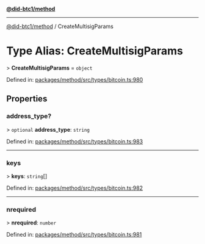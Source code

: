 [**@did-btc1/method**](../README.md)

***

[@did-btc1/method](../globals.md) / CreateMultisigParams

# Type Alias: CreateMultisigParams

&gt; **CreateMultisigParams** = `object`

Defined in: [packages/method/src/types/bitcoin.ts:980](https://github.com/dcdpr/did-btc1-js/blob/4ab6f9915d95beed9bc633644c9db1539395f512/packages/method/src/types/bitcoin.ts#L980)

## Properties

### address\_type?

&gt; `optional` **address\_type**: `string`

Defined in: [packages/method/src/types/bitcoin.ts:983](https://github.com/dcdpr/did-btc1-js/blob/4ab6f9915d95beed9bc633644c9db1539395f512/packages/method/src/types/bitcoin.ts#L983)

***

### keys

&gt; **keys**: `string`[]

Defined in: [packages/method/src/types/bitcoin.ts:982](https://github.com/dcdpr/did-btc1-js/blob/4ab6f9915d95beed9bc633644c9db1539395f512/packages/method/src/types/bitcoin.ts#L982)

***

### nrequired

&gt; **nrequired**: `number`

Defined in: [packages/method/src/types/bitcoin.ts:981](https://github.com/dcdpr/did-btc1-js/blob/4ab6f9915d95beed9bc633644c9db1539395f512/packages/method/src/types/bitcoin.ts#L981)
